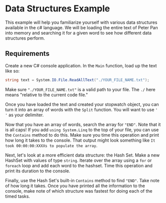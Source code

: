 # Data Structures Example

This example will help you familiarize yourself with various data structures available in the c# language. We will be loading the entire text of Peter Pan into memory and searching it for a given word to see how different data structures perform.

## Requirements

Create a new C# console application. In the `Main` function, load up the text like so:

```csharp
string text = System.IO.File.ReadAllText("./YOUR_FILE_NAME.txt");
```

Make sure `"./YOUR_FILE_NAME.txt"` is a valid path to your file. The `./` here means "relative to the current code file."

Once you have loaded the text and created your stopwatch object, you can turn it into an array of words with the `Split` function. You will want to use `' '` as your delimiter.

Now that you have an array of words, search the array for `"END"`. Note that it is all caps! If you add `using System.Linq` to the top of your file, you can use the `Contains` method to do this. Make sure you time this operation and print how long it takes to the console. That output might look something like `It took 00:00:00:XXXXs to populate the array`.

Next, let's look at a more efficient data structure: the Hash Set. Make a new HashSet with values of type `string`. Iterate over the array using a `for` or `foreach` loop and add each word to the hashset. Time this operation and print its duration to the console.

Finally, use the Hash Set's built-in `Contains` method to find `"END"`. Take note of how long it takes. Once you have printed all the information to the console, make note of which structure was fastest for doing each of the timed tasks.
